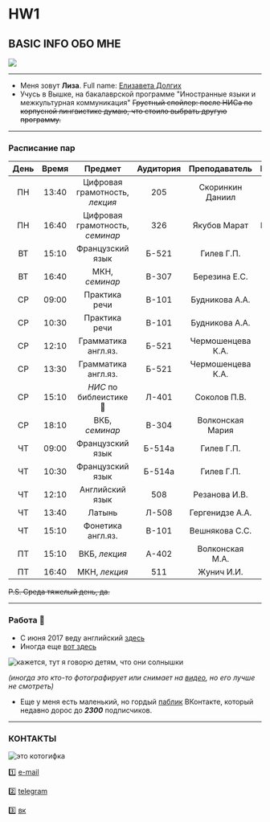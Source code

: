 # HW1 
## BASIC INFO ОБО МНЕ

![](http://picresize.com/images/rsz_ih950jomnd0.png)

-------
* Меня зовут __Лиза__. Full name: [Елизавета Долгих](mailto:@elizabethdolgikh@gmail.com)
* Учусь в Вышке, на бакалаврской программе "Иностранные языки и межкультурная коммуникация"
  ~~Грустный спойлер: после НИСа по корпусной лингвистике думаю, что стоило выбрать другую программу.~~
 
---------

### Расписание пар

День|Время|Предмет|Аудитория|Преподаватель|Примечания
:---:|:---:|:---:|:---:|:---:|:---:
ПН|13:40|Цифровая грамотность, _лекция_|205|Скоринкин Даниил|Корпус на Армянском переулке
ПН|16:40|Цифровая грамотность, _семинар_|326|Якубов Марат|Мясницкая :purple_heart:
ВТ|15:10|Французский язык|Б-521|Гилев Г.П.|-
ВТ|16:40|МКН, _семинар_|В-307|Березина Е.С.|-
СР|09:00|Практика речи|В-101|Будникова А.А.|-
СР|10:30|Практика речи|В-101|Будникова А.А.|-
СР|12:10|Грамматика англ.яз.|Б-521|Чермошенцева К.А.|-
СР|13:30|Грамматика англ.яз.|Б-521|Чермошенцева К.А.|-
СР|15:10|_НИС_ по библеистике :purple_heart:|Л-401|Соколов П.В.|-
СР|18:10|ВКБ, _семинар_|В-304|Волконская Мария|-
ЧТ|09:00|Французский язык|Б-514а|Гилев Г.П.|-
ЧТ|10:30|Французский язык|Б-514а|Гилев Г.П.|-
ЧТ|12:10|Английский язык|508|Резанова И.В.|-
ЧТ|13:40|Латынь|Л-508|Гергенидзе А.А.|-
ЧТ|15:10|Фонетика англ.яз.|В-101|Вешнякова С.С.|-
ПТ|15:10|ВКБ, _лекция_|А-402|Волконская М.А.|-
ПТ|16:40|МКН, _лекция_|511|Жунич И.И.|-

~~P.S. Среда тяжелый день, да.~~

------

### Работа :bread:

  * С июня 2017 веду английский [здесь](https://vk.com/moscowinners "РОО Ассоциация победителей олимпиад")
  * Иногда еще [вот здесь](https://vk.com/school_olymp_ru?w=wall-124108502_1818 "ЦО Коалиция")

  ![](http://picresize.com/images/rsz_nnpdblxgqby.png "кажется, тут я говорю детям, что они солнышки")

  *(иногда это кто-то фотографирует или снимает на [видео](https://youtu.be/gd-t5j5blC8), но его лучше не смотреть)*

  * Еще у меня есть маленький, но гордый [паблик](https://vk.com/climbolympus) ВКонтакте, который недавно дорос до *__2300__* подписчиков.

------

### КОНТАКТЫ

![](https://media.giphy.com/media/gljC9mDfYUkfK/giphy.gif "это котогифка")

:one: [e-mail](mailto:elizabethdolgikh@gmail.com) 


:two: [telegram](https://telegram.me/esdolgikh "@esdolgikh")


:three: [вк](https://vk.com/elizabethdolgikh "Елизавета Долгих")






  


